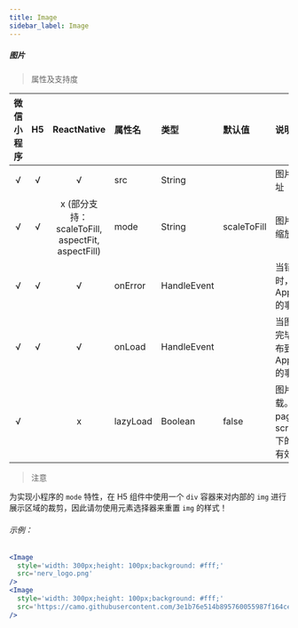```yaml
---
title: Image
sidebar_label: Image
---
```


##### 图片

> 属性及支持度

| 微信小程序 | H5 | ReactNative| 属性名 | 类型 | 默认值 | 说明 |
| :-: | :-: | :-: | :- | :- | :- | :- |
| √ | √ | √ | src       | String      |             | 图片资源地址    |
| √ | √ | x (部分支持：scaleToFill, aspectFit, aspectFill) | mode      | String      | scaleToFill | 图片裁剪、缩放的模式   |
| √ | √ | √ | onError | HandleEvent |             | 当错误发生时，发布到 AppService 的事件名  |
| √ | √ | √ | onLoad  | HandleEvent |             | 当图片载入完毕时，发布到 AppService 的事件名 |
| √ |   | x | lazyLoad | Boolean     | false       | 图片懒加载。只针对 page 与 scroll-view 下的 image 有效 |


> 注意

为实现小程序的 `mode` 特性，在 H5 组件中使用一个 `div` 容器来对内部的 `img` 进行展示区域的裁剪，因此请勿使用元素选择器来重置 `img` 的样式！

###### 示例：
```jsx
<Image
  style='width: 300px;height: 100px;background: #fff;'
  src='nerv_logo.png'
/>
<Image
  style='width: 300px;height: 100px;background: #fff;'
  src='https://camo.githubusercontent.com/3e1b76e514b895760055987f164ce6c95935a3aa/687474703a2f2f73746f726167652e333630627579696d672e636f6d2f6d74642f686f6d652f6c6f676f2d3278313531333833373932363730372e706e67'
/>
```
